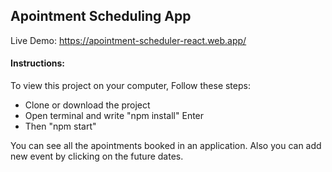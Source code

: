 <h2>Apointment Scheduling App</h2>

Live Demo: https://apointment-scheduler-react.web.app/

<h4>Instructions: </h4>
To view this project on your computer, Follow these steps:
<ul>
<li>Clone or download the project</li>
<li>Open terminal and write "npm install" Enter</li>
<li>Then "npm start"</li>
</ul>

You can see all the apointments booked in an application. Also you can add new event by clicking on the future dates.


